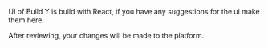 UI of Build Y is build with React, if you have any suggestions for the ui make them here.

After reviewing, your changes will be made to the platform.
